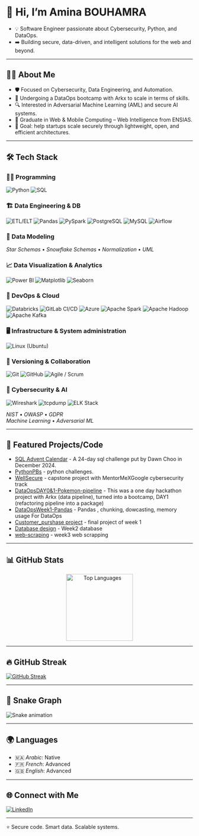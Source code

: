 # 👋 Hi, I’m Amina BOUHAMRA
- 💡 Software Engineer passionate about Cybersecurity, Python, and DataOps.
- ➡️ Building secure, data-driven, and intelligent solutions for the web and beyond.

---

## 🧑‍💻 About Me
- 🛡️ Focused on Cybersecurity, Data Engineering, and Automation.
- 💾 Undergoing a DataOps bootcamp with Arkx to scale in terms of skills. 
- 🔍 Interested in Adversarial Machine Learning (AML) and secure AI systems.
- 🧠 Graduate in Web & Mobile Computing – Web Intelligence from ENSIAS.
- 🎯 Goal: help startups scale securely through lightweight, open, and efficient architectures.

---

## 🛠️ Tech Stack

### 👨‍💻 Programming
![Python](https://img.shields.io/badge/Python-3776AB?logo=python&logoColor=white)
![SQL](https://img.shields.io/badge/SQL-336791?logo=postgresql&logoColor=white)

### 🏗️ Data Engineering & DB
![ETL/ELT](https://img.shields.io/badge/ETL%2FELT-4B8BBE)
![Pandas](https://img.shields.io/badge/Pandas-150458?logo=pandas&logoColor=white)
![PySpark](https://img.shields.io/badge/PySpark-E25A1C?logo=apachespark&logoColor=white)
![PostgreSQL](https://img.shields.io/badge/PostgreSQL-4169E1?logo=postgresql&logoColor=white)
![MySQL](https://img.shields.io/badge/MySQL-4479A1?logo=mysql&logoColor=white)
![Airflow](https://img.shields.io/badge/Apache%20Airflow-017CEE?logo=apacheairflow&logoColor=white)

### 🧩 Data Modeling
*Star Schemas* • *Snowflake Schemas* • *Normalization* • *UML*

### 📈 Data Visualization & Analytics
![Power BI](https://img.shields.io/badge/Power%20BI-F2C811?logo=powerbi&logoColor=black)
![Matplotlib](https://img.shields.io/badge/Matplotlib-11557C?logo=plotly&logoColor=white)
![Seaborn](https://img.shields.io/badge/Seaborn-4C8CBF)

### 🚀 DevOps & Cloud
![Databricks](https://img.shields.io/badge/Databricks-FF3621?logo=databricks&logoColor=white)
![GitLab CI/CD](https://img.shields.io/badge/GitLab%20CI%2FCD-FC6D26?logo=gitlab&logoColor=white)
![Azure](https://img.shields.io/badge/Azure-0089D6?logo=microsoftazure&logoColor=white)
![Apache Spark](https://img.shields.io/badge/Apache%20Spark-E25A1C?logo=apachespark&logoColor=white)
![Apache Hadoop](https://img.shields.io/badge/Apache%20Hadoop-66CCFF?logo=apache&logoColor=black)
![Apache Kafka](https://img.shields.io/badge/Apache%20Kafka-231F20?logo=apachekafka&logoColor=white)

### 🖥️ Infrastructure & System administration
![Linux (Ubuntu)](https://img.shields.io/badge/Linux%20(Ubuntu)-E95420?logo=ubuntu&logoColor=white)

### 🔗 Versioning & Collaboration
![Git](https://img.shields.io/badge/Git-F05032?logo=git&logoColor=white)
![GitHub](https://img.shields.io/badge/GitHub-181717?logo=github&logoColor=white)
![Agile / Scrum](https://img.shields.io/badge/Agile%20%2F%20Scrum-2496ED)

### 🔐 Cybersecurity & AI
![Wireshark](https://img.shields.io/badge/Wireshark-1679A7?logo=wireshark&logoColor=white)
![tcpdump](https://img.shields.io/badge/tcpdump-005571?logo=linux&logoColor=white)
![ELK Stack](https://img.shields.io/badge/ELK%20Stack-005571?logo=elasticstack&logoColor=white)

*NIST* • *OWASP* • *GDPR*  
*Machine Learning* • *Adversarial ML*


---

## 📌 Featured Projects/Code  
- [SQL Advent Calendar](https://github.com/aMAAmina/SQLAdventCalendar2024) - A 24-day sql challenge put by Dawn Choo in December 2024.
- [PythonPBs](https://github.com/aMAAmina/PythonPBs) - python challenges.
- [WellSecure](https://github.com/aMAAmina/WellSecure) - capstone project with MentorMeXGoogle cybersecurity track
- [DataOpsDAY0&1-Pokemon-pipeline](https://github.com/aMAAmina/pokemon-pipeline) - This was a one day hackathon project with Arkx (data pipeline), turned into a bootcamp, DAY1 (refactoring pipeline into a package)
- [DataOpsWeek1-Pandas](https://github.com/aMAAmina/PANDAS-DATAOPS) - Pandas , chunking, dowcasting, memory usage For DataOps
- [Customer_purshase project](https://github.com/aMAAmina/customer-purchase-analytics) - final project of week 1
- [Database design](https://github.com/aMAAmina/database-design) - Week2 database
- [web-scraping](https://github.com/aMAAmina/web-scraping) - week3 web scrapping

---

## 📊 GitHub Stats
<p align="center">
  <img src="https://github-readme-stats.vercel.app/api/top-langs/?username=aMAAmina&layout=compact&theme=tokyonight&cache_seconds=3600" alt="Top Languages" height="180" />
</p>

---

## 🔥 GitHub Streak
[![GitHub Streak](https://streak-stats.demolab.com?user=aMAAmina&theme=tokyonight)](https://git.io/streak-stats)

---

## 🐍 Snake Graph
![Snake animation](https://raw.githubusercontent.com/aMAAmina/aMAAmina/output/github-contribution-grid-snake.svg)

---


## 🌍 Languages  
- 🇲🇦 *Arabic*: Native  
- 🇫🇷 *French*: Advanced  
- 🇬🇧 *English*: Advanced  

---

## 🌐 Connect with Me  
[![LinkedIn](https://img.shields.io/badge/LinkedIn-0A66C2?style=for-the-badge&logo=linkedin&logoColor=white)](https://www.linkedin.com/in/aminabouhamra/)  

---

⭐️ Secure code. Smart data. Scalable systems.
